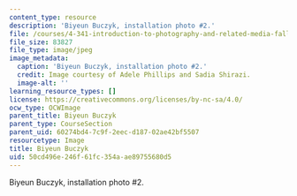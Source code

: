 ```yaml
---
content_type: resource
description: 'Biyeun Buczyk, installation photo #2.'
file: /courses/4-341-introduction-to-photography-and-related-media-fall-2007/50cd496e246f61fc354aae89755680d5_buczyk6.jpg
file_size: 83827
file_type: image/jpeg
image_metadata:
  caption: 'Biyeun Buczyk, installation photo #2.'
  credit: Image courtesy of Adele Phillips and Sadia Shirazi.
  image-alt: ''
learning_resource_types: []
license: https://creativecommons.org/licenses/by-nc-sa/4.0/
ocw_type: OCWImage
parent_title: Biyeun Buczyk
parent_type: CourseSection
parent_uid: 60274bd4-7c9f-2eec-d187-02ae42bf5507
resourcetype: Image
title: Biyeun Buczyk
uid: 50cd496e-246f-61fc-354a-ae89755680d5
---
```

Biyeun Buczyk, installation photo #2.